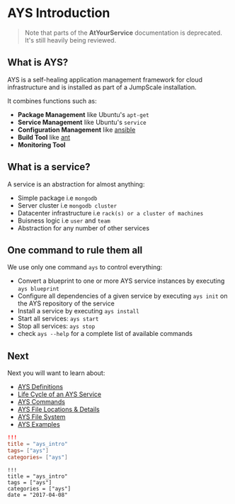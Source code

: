 # AYS Introduction

> Note that parts of the **AtYourService** documentation is deprecated. It's still heavily being reviewed.

## What is AYS?

AYS is a self-healing application management framework for cloud infrastructure and is installed as part of a JumpScale installation.

It combines functions such as:

- **Package Management** like Ubuntu's `apt-get`
- **Service Management** like Ubuntu's `service`
- **Configuration Management** like [ansible](http://www.ansible.com)
- **Build Tool** like [ant](http://ant.apache.org)
- **Monitoring Tool**

## What is a service?

A service is an abstraction for almost anything:

- Simple package i.e `mongodb`
- Server cluster i.e `mongodb cluster`
- Datacenter infrastructure i.e `rack(s) or a cluster of machines`
- Buisness logic i.e `user` and `team`
- Abstraction for any number of other services

## One command to rule them all

We use only one command `ays` to control everything:

- Convert a blueprint to one or more AYS service instances by executing `ays blueprint`
- Configure all dependencies of a given service by executing `ays init` on the AYS repository of the service
- Install a service by executing `ays install`
- Start all services: `ays start`
- Stop all services: `ays stop`
- check `ays --help` for a complete list of available commands


## Next

Next you will want to learn about:

- [AYS Definitions](Definitions/Definitions.md)
- [Life Cycle of an AYS Service](Service-Lifecycle.md)
- [AYS Commands](Commands/commands.md)
- [AYS File Locations & Details](FileDetails/FilesDetails.md)
- [AYS File System](G8OS-FS.md)
- [AYS Examples](Examples/Home.md)

```toml
!!!
title = "ays_intro"
tags= ["ays"]
categories= ["ays"]
```

```
!!!
title = "ays_intro"
tags = ["ays"]
categories = ["ays"]
date = "2017-04-08"
```
